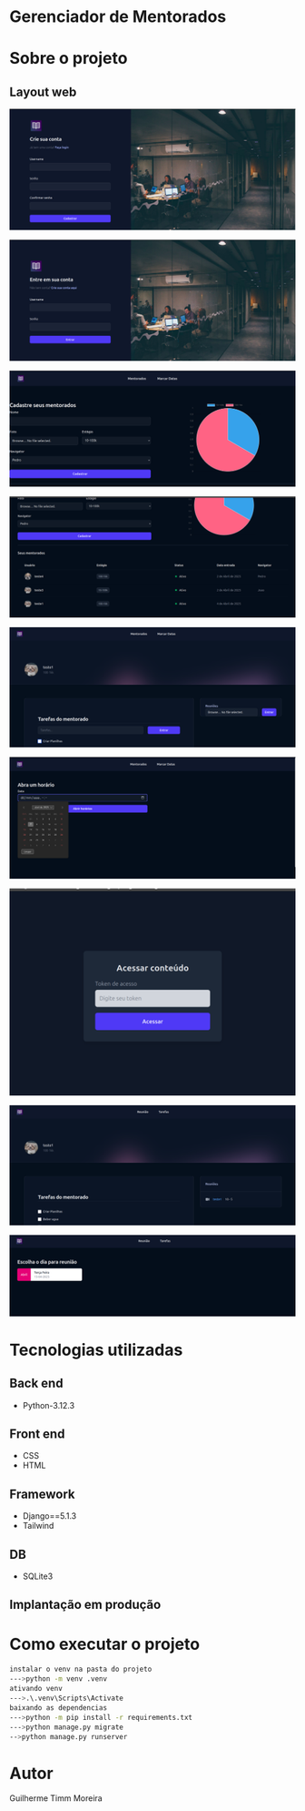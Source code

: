 #  Gerenciador de Mentorados

# Sobre o projeto
###
  

## Layout web
![Web 1](https://github.com/GuilhermeGTM/Gerenciador-Mentorados/blob/main/imagensGitHub/1.png)

![Web 2](https://github.com/GuilhermeGTM/Gerenciador-Mentorados/blob/main/imagensGitHub/2.png)

![Web 3](https://github.com/GuilhermeGTM/Gerenciador-Mentorados/blob/main/imagensGitHub/3.png)

![Web 4](https://github.com/GuilhermeGTM/Gerenciador-Mentorados/blob/main/imagensGitHub/4.png)

![Web 5](https://github.com/GuilhermeGTM/Gerenciador-Mentorados/blob/main/imagensGitHub/5.png)

![Web 6](https://github.com/GuilhermeGTM/Gerenciador-Mentorados/blob/main/imagensGitHub/6.png)

![Web 7](https://github.com/GuilhermeGTM/Gerenciador-Mentorados/blob/main/imagensGitHub/7.png)

![Web 8](https://github.com/GuilhermeGTM/Gerenciador-Mentorados/blob/main/imagensGitHub/8.png)

![Web 9](https://github.com/GuilhermeGTM/Gerenciador-Mentorados/blob/main/imagensGitHub/9.png)


# Tecnologias utilizadas

## Back end
- Python-3.12.3

## Front end
- CSS
- HTML

## Framework
- Django==5.1.3
- Tailwind

## DB

- SQLite3

## Implantação em produção
##

# Como executar o projeto

```bash
instalar o venv na pasta do projeto
--->python -m venv .venv
ativando venv
--->.\.venv\Scripts\Activate
baixando as dependencias
--->python -m pip install -r requirements.txt
--->python manage.py migrate
-->python manage.py runserver
```

# Autor

Guilherme Timm Moreira

